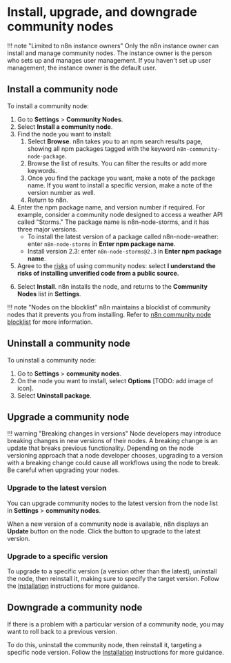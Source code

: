 # Install, upgrade, and downgrade community nodes

!!! note "Limited to n8n instance owners"
    Only the n8n instance owner can install and manage community nodes. The instance owner is the person who sets up and manages user management. If you haven't set up user management, the instance owner is the default user.

## Install a community node

To install a community node:

1. Go to **Settings** > **Community Nodes**.
2. Select **Install a community node**.
3. Find the node you want to install:
    1. Select **Browse**. n8n takes you to an npm search results page, showing all npm packages tagged with the keyword `n8n-community-node-package`.
    2. Browse the list of results. You can filter the results or add more keywords.
    3. Once you find the package you want, make a note of the package name. If you want to install a specific version, make a note of the version number as well.
    4. Return to n8n.
4. Enter the npm package name, and version number if required. For example, consider a community node designed to access a weather API called "Storms." The package name is n8n-node-storms, and it has three major versions.
    * To install the latest version of a package called n8n-node-weather: enter `n8n-node-storms` in **Enter npm package name**.
    * Install version 2.3: enter `n8n-node-storms@2.3` in **Enter npm package name**.
    <!-- vale off -->
5. Agree to the [risks](/integrations/community-nodes/risks/) of using community nodes: select **I understand the risks of installing unverified code from a public source.**
<!-- vale on -->
6. Select **Install**. n8n installs the node, and returns to the **Community Nodes** list in **Settings**.

!!! note "Nodes on the blocklist"
    n8n maintains a blocklist of community nodes that it prevents you from installing. Refer to [n8n community node blocklist](/integrations/community-nodes/blocklist/) for more information.

## Uninstall a community node

To uninstall a community node:

1. Go to **Settings** > **community nodes**.
2. On the node you want to install, select **Options** [TODO: add image of icon].
3. Select **Uninstall package**.

## Upgrade a community node

!!! warning "Breaking changes in versions"
    Node developers may introduce breaking changes in new versions of their nodes. A breaking change is an update that breaks previous functionality. Depending on the node versioning approach that a node developer chooses, upgrading to a version with a breaking change could cause all workflows using the node to break. Be careful when upgrading your nodes. 

### Upgrade to the latest version

You can upgrade community nodes to the latest version from the node list in **Settings** > **community nodes**.

When a new version of a community node is available, n8n displays an **Update** button on the node. Click the button to upgrade to the latest version.

### Upgrade to a specific version

To upgrade to a specific version (a version other than the latest), uninstall the node, then reinstall it, making sure to specify the target version. Follow the [Installation](#install-a-community-node) instructions for more guidance.

## Downgrade a community node

If there is a problem with a particular version of a community node, you may want to roll back to a previous version.

To do this, uninstall the community node, then reinstall it, targeting a specific node version. Follow the [Installation](#install-a-community-node) instructions for more guidance.


